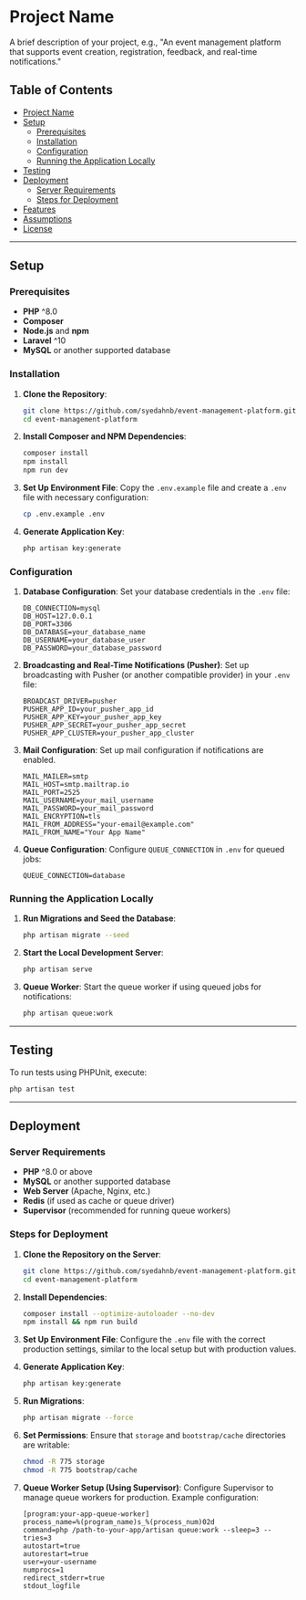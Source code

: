
# Project Name

A brief description of your project, e.g., "An event management platform that supports event creation, registration, feedback, and real-time notifications."

## Table of Contents

- [Project Name](#project-name)
- [Setup](#setup)
    - [Prerequisites](#prerequisites)
    - [Installation](#installation)
    - [Configuration](#configuration)
    - [Running the Application Locally](#running-the-application-locally)
- [Testing](#testing)
- [Deployment](#deployment)
    - [Server Requirements](#server-requirements)
    - [Steps for Deployment](#steps-for-deployment)
- [Features](#features)
- [Assumptions](#assumptions)
- [License](#license)

---

## Setup

### Prerequisites

- **PHP** ^8.0
- **Composer**
- **Node.js** and **npm**
- **Laravel** ^10
- **MySQL** or another supported database

### Installation

1. **Clone the Repository**:
   ```bash
   git clone https://github.com/syedahnb/event-management-platform.git
   cd event-management-platform
   ```

2. **Install Composer and NPM Dependencies**:
   ```bash
   composer install
   npm install
   npm run dev
   ```

3. **Set Up Environment File**:
   Copy the `.env.example` file and create a `.env` file with necessary configuration:
   ```bash
   cp .env.example .env
   ```

4. **Generate Application Key**:
   ```bash
   php artisan key:generate
   ```

### Configuration

1. **Database Configuration**: Set your database credentials in the `.env` file:
   ```plaintext
   DB_CONNECTION=mysql
   DB_HOST=127.0.0.1
   DB_PORT=3306
   DB_DATABASE=your_database_name
   DB_USERNAME=your_database_user
   DB_PASSWORD=your_database_password
   ```

2. **Broadcasting and Real-Time Notifications (Pusher)**: Set up broadcasting with Pusher (or another compatible provider) in your `.env` file:
   ```plaintext
   BROADCAST_DRIVER=pusher
   PUSHER_APP_ID=your_pusher_app_id
   PUSHER_APP_KEY=your_pusher_app_key
   PUSHER_APP_SECRET=your_pusher_app_secret
   PUSHER_APP_CLUSTER=your_pusher_app_cluster
   ```

3. **Mail Configuration**: Set up mail configuration if notifications are enabled.
   ```plaintext
   MAIL_MAILER=smtp
   MAIL_HOST=smtp.mailtrap.io
   MAIL_PORT=2525
   MAIL_USERNAME=your_mail_username
   MAIL_PASSWORD=your_mail_password
   MAIL_ENCRYPTION=tls
   MAIL_FROM_ADDRESS="your-email@example.com"
   MAIL_FROM_NAME="Your App Name"
   ```

4. **Queue Configuration**: Configure `QUEUE_CONNECTION` in `.env` for queued jobs:
   ```plaintext
   QUEUE_CONNECTION=database
   ```

### Running the Application Locally

1. **Run Migrations and Seed the Database**:
   ```bash
   php artisan migrate --seed
   ```

2. **Start the Local Development Server**:
   ```bash
   php artisan serve
   ```

3. **Queue Worker**: Start the queue worker if using queued jobs for notifications:
   ```bash
   php artisan queue:work
   ```

---

## Testing

To run tests using PHPUnit, execute:

```bash
php artisan test
```

---

## Deployment

### Server Requirements

- **PHP** ^8.0 or above
- **MySQL** or another supported database
- **Web Server** (Apache, Nginx, etc.)
- **Redis** (if used as cache or queue driver)
- **Supervisor** (recommended for running queue workers)

### Steps for Deployment

1. **Clone the Repository on the Server**:
   ```bash
   git clone https://github.com/syedahnb/event-management-platform.git
   cd event-management-platform
   ```

2. **Install Dependencies**:
   ```bash
   composer install --optimize-autoloader --no-dev
   npm install && npm run build
   ```

3. **Set Up Environment File**:
   Configure the `.env` file with the correct production settings, similar to the local setup but with production values.

4. **Generate Application Key**:
   ```bash
   php artisan key:generate
   ```

5. **Run Migrations**:
   ```bash
   php artisan migrate --force
   ```

6. **Set Permissions**:
   Ensure that `storage` and `bootstrap/cache` directories are writable:
   ```bash
   chmod -R 775 storage
   chmod -R 775 bootstrap/cache
   ```

7. **Queue Worker Setup (Using Supervisor)**:
   Configure Supervisor to manage queue workers for production. Example configuration:

   ```plaintext
   [program:your-app-queue-worker]
   process_name=%(program_name)s_%(process_num)02d
   command=php /path-to-your-app/artisan queue:work --sleep=3 --tries=3
   autostart=true
   autorestart=true
   user=your-username
   numprocs=1
   redirect_stderr=true
   stdout_logfile
